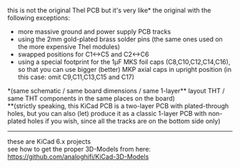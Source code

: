 this is not the original Thel PCB but it's very like\* the original with the following exceptions:  
* more massive ground and power supply PCB tracks  
* using the 2mm gold-plated brass solder pins (the same ones used on the more expensive Thel modules)
* swapped positions for C1<->C5 and C2<->C6
* using a special footprint for the 1µF MKS foil caps (C8,C10,C12,C14,C16), so that you can use bigger (better) MKP axial caps in upright position (in this case: omit C9,C11,C13,C15 and C17)
  
\*(same schematic / same board dimensions / same 1-layer\** layout THT / same THT components in the same places on the board)  
\**(strictly speaking, this KiCad PCB is a two-layer PCB with plated-through holes, but you can also (let) produce it as a classic 1-layer PCB with non-plated holes if you wish, since all the tracks are on the bottom side only)  
  
----  
  
these are KiCad 6.x projects  
see how to get the proper 3D-Models from here: https://github.com/analoghifi/KiCad-3D-Models


